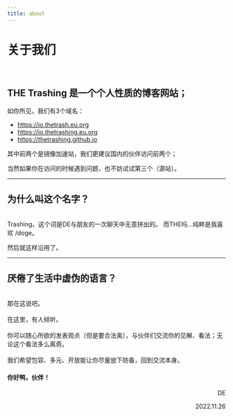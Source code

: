 ```yaml
---
title: about
---
```


<h1>关于我们</h1>
<br>

 <h2>THE Trashing 是一个个人性质的博客网站；</h2>
 
 如你所见，我们有3个域名：
 
- https://io.thetrash.eu.org
- https://io.thetrashing.eu.org
- https://thetrashing.github.io

其中前两个是镜像加速站，我们更建议国内的伙伴访问前两个；

当然如果你在访问的时候遇到问题，也不妨试试第三个（源站）。
</br>

---

<h2>为什么叫这个名字？</h2>

<br>
 Trashing，这个词是DE与朋友的一次聊天中无意拼出的。
 而THE吗...纯粹是我喜欢 /doge。
 
 然后就这样沿用了。
</br>

---
<h2>
 厌倦了生活中虚伪的语言？
</h2>

<br>
 那在这说吧。
</br>
<br>
 在这里，有人倾听。
</br>
<br>
你可以随心所欲的发表观点（但是要合法奥），与伙伴们交流你的见解、看法；无论这个看法多么离奇。
</br>
<br>
 我们希望包容、多元、开放能让你尽量放下防备，回到交流本身。
</br>
<h4>
你好鸭，伙伴！
</h4>
<p align="right">DE</p>
<p align="right">2022.11.26</p>
